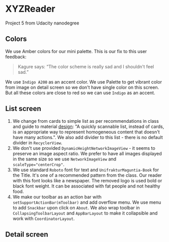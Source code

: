 # XYZReader
Project 5 from Udacity nanodegree

## Colors
We use Amber colors for our mini palette. This is our fix to this user feedback:
> Kagure says: “The color scheme is really sad and I shouldn't feel sad.”

We use `Indigo A200` as an accent color. We use Palette to get vibrant color from image on detail screen so we don't have single color on this screen. But all these colors are close to red so we can use `Indigo` as an accent.

## List screen
1. We change from cards to simple list as per recommendations in class and guide to material [design](https://www.google.com/design/spec/components/cards.html#cards-usage): "A quickly scannable list, instead of cards, is an appropriate way to represent homogeneous content that doesn't have many actions.". We also add divider to this list - there is no default divider in `RecyclerView`.
2. We don't use provided `DynamicHeightNetworkImageView` - it seems to preserve an image aspect ratio. We prefer to have all images displayed in the same size so we use `NetworkImageView` and `scaleType="centerCrop"`.
3. We use standard `Roboto` font for text and `UnifrakturMaguntia-Book` for the Title. It's one of a recommended pattern from the class. Our reader with this font looks like a newspaper. The removed logo is used bold or black font weight. It can be associated with fat people and not healthy food.
4. We make our toolbar as an action bar with `setSupportActionBar(mToolbar)` and add overflow menu. We use menu to add `Snackbar` upon click on `About`. We also wrap toolbar in `CollapsingToolbarLayout` and `AppBarLayout` to make it collapsible and work with `CoordinatorLayout`.

## Detail screen

